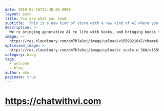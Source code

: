 ```yaml
---
date: 2019-05-16T23:48:05.000Z
layout: post
title: You are what you read
subtitle: 'This is a new kind of store with a new kind of AI where you can chat with written content. We're bringing generative AI to life with books, and bringing books to life with generative AI.'
description: >-
  We're bringing generative AI to life with books, and bringing books to life with generative AI.
image: >-
  https://res.cloudinary.com/dm7h7e8xj/image/upload/v1559821647/theme6_qeeojf.jpg
optimized_image: >-
  https://res.cloudinary.com/dm7h7e8xj/image/upload/c_scale,w_380/v1559821647/theme6_qeeojf.jpg
category: blog
tags:
  - welcome
  - blog
author: eko
paginate: true
---
```


# https://chatwithvi.com
